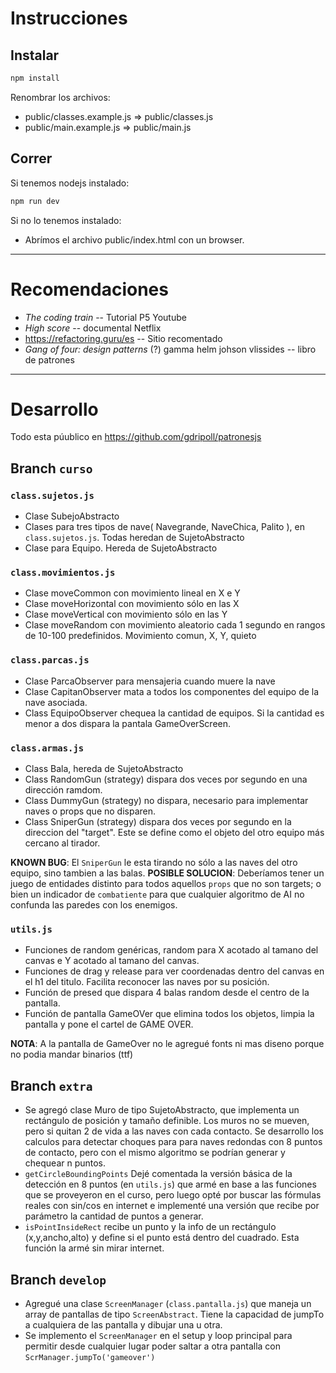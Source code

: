 # Instrucciones

## Instalar

```bash
npm install
```

Renombrar los archivos:

- public/classes.example.js => public/classes.js
- public/main.example.js => public/main.js

## Correr

Si tenemos nodejs instalado:

```bash
npm run dev
```

Si no lo tenemos instalado:

- Abrímos el archivo public/index.html con un browser.

---

# Recomendaciones

- _The coding train_ -- Tutorial P5 Youtube
- _High score_ -- documental Netflix
- https://refactoring.guru/es -- Sitio recomentado
- _Gang of four: design patterns_ (?) gamma helm johson vlissides -- libro de patrones

---

# Desarrollo

Todo esta púublico en https://github.com/gdripoll/patronesjs

## Branch `curso`

### `class.sujetos.js`

- Clase SubejoAbstracto
- Clases para tres tipos de nave( Navegrande, NaveChica, Palito ), en `class.sujetos.js`. Todas heredan de SujetoAbstracto
- Clase para Equipo. Hereda de SujetoAbstracto

### `class.movimientos.js`

- Clase moveCommon con movimiento lineal en X e Y
- Clase moveHorizontal con movimiento sólo en las X
- Clase moveVertical con movimiento sólo en las Y
- Clase moveRandom con movimiento aleatorio cada 1 segundo en rangos de 10-100 predefinidos. Movimiento comun, X, Y, quieto

### `class.parcas.js`

- Clase ParcaObserver para mensajeria cuando muere la nave
- Clase CapitanObserver mata a todos los componentes del equipo de la nave asociada.
- Class EquipoObserver chequea la cantidad de equipos. Si la cantidad es menor a dos dispara la pantala GameOverScreen.

### `class.armas.js`

- Class Bala, hereda de SujetoAbstracto
- Class RandomGun (strategy) dispara dos veces por segundo en una dirección ramdom.
- Class DummyGun (strategy) no dispara, necesario para implementar naves o props que no disparen.
- Class SniperGun (strategy) dispara dos veces por segundo en la direccion del "target". Este se define como el objeto del otro equipo más cercano al tirador.

**KNOWN BUG**: El `SniperGun` le esta tirando no sólo a las naves del otro equipo, sino tambien a las balas.
**POSIBLE SOLUCION**: Deberíamos tener un juego de entidades distinto para todos aquellos `props` que no son targets; o bien un indicador de `combatiente` para que cualquier algoritmo de AI no confunda las paredes con los enemigos.

### `utils.js`

- Funciones de random genéricas, random para X acotado al tamano del canvas e Y acotado al tamano del canvas.
- Funciones de drag y release para ver coordenadas dentro del canvas en el h1 del titulo. Facilita reconocer las naves por su posición.
- Función de presed que dispara 4 balas random desde el centro de la pantalla.
- Función de pantalla GameOVer que elimina todos los objetos, limpia la pantalla y pone el cartel de GAME OVER.

**NOTA**: A la pantalla de GameOver no le agregué fonts ni mas diseno porque no podia mandar binarios (ttf)

## Branch `extra`

- Se agregó clase Muro de tipo SujetoAbstracto, que implementa un rectángulo de posición y tamaño definible. Los muros no se mueven, pero si quitan 2 de vida a las naves con cada contacto. Se desarrollo los calculos para detectar choques para para naves redondas con 8 puntos de contacto, pero con el mismo algoritmo se podrían generar y chequear n puntos.
- `getCircleBoundingPoints` Dejé comentada la versión básica de la detección en 8 puntos (en `utils.js`) que armé en base a las funciones que se proveyeron en el curso, pero luego opté por buscar las fórmulas reales con sin/cos en internet e implementé una versión que recibe por parámetro la cantidad de puntos a generar.
- `isPointInsideRect` recibe un punto y la info de un rectángulo (x,y,ancho,alto) y define si el punto está dentro del cuadrado. Esta función la armé sin mirar internet.

## Branch `develop`

- Agregué una clase `ScreenManager` (`class.pantalla.js`) que maneja un array de pantallas de tipo `ScreenAbstract`. Tiene la capacidad de jumpTo a cualquiera de las pantalla y dibujar una u otra.
- Se implemento el `ScreenManager` en el setup y loop principal para permitir desde cualquier lugar poder saltar a otra pantalla con `ScrManager.jumpTo('gameover')`
